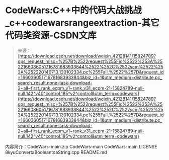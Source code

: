 <!--yml
category: codewars
date: 2022-08-13 11:29:43
-->

# CodeWars:C++中的代码大战挑战_c++codewarsrangeextraction-其它代码类资源-CSDN文库

> 来源：[https://download.csdn.net/download/weixin_42128141/15824789?ops_request_misc=%257B%2522request%255Fid%2522%253A%2522166036051716781683933844%2522%252C%2522scm%2522%253A%252220140713.130102334.pc%255Fall.%2522%257D&request_id=166036051716781683933844&biz_id=1&utm_medium=distribute.pc_search_result.none-task-download-2~all~first_rank_ecpm_v1~rank_v31_ecpm-21-15824789-null-null.142^v40^control,185^v2^control&utm_term=codewars](https://download.csdn.net/download/weixin_42128141/15824789?ops_request_misc=%257B%2522request%255Fid%2522%253A%2522166036051716781683933844%2522%252C%2522scm%2522%253A%252220140713.130102334.pc%255Fall.%2522%257D&request_id=166036051716781683933844&biz_id=1&utm_medium=distribute.pc_search_result.none-task-download-2~all~first_rank_ecpm_v1~rank_v31_ecpm-21-15824789-null-null.142^v40^control,185^v2^control&utm_term=codewars)

内容简介：CodeWars-main.zip CodeWars-main CodeWars-main LICENSE 8kyuConvertaBooleantoaString.cpp README.md